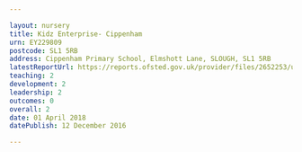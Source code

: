```yaml
---

layout: nursery
title: Kidz Enterprise- Cippenham
urn: EY229809
postcode: SL1 5RB
address: Cippenham Primary School, Elmshott Lane, SLOUGH, SL1 5RB
latestReportUrl: https://reports.ofsted.gov.uk/provider/files/2652253/urn/EY229809.pdf
teaching: 2
development: 2
leadership: 2
outcomes: 0
overall: 2
date: 01 April 2018 
datePublish: 12 December 2016

---
```

